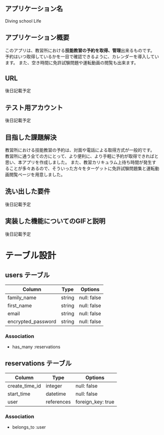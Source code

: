 ## アプリケーション名
Diving school Life

## アプリケーション概要
このアプリは、教習所における**技能教習の予約を取得、管理**出来るものです。
予約はいつ取得しているかを一目で確認できるように、カレンダーを導入しています。
また、空き時間に免許試験問題や運転動画の閲覧も出来ます。

## URL
後日記載予定

## テスト用アカウント
後日記載予定

## 目指した課題解決
教習所における技能教習の予約は、対面や電話による取得方式が一般的です。
教習所に通う全ての方にとって、より便利に、より手軽に予約が取得できればと思い、本アプリを作成しました。
また、教習カリキュラム上待ち時間が発生することが多々あるので、そういった方々をターゲットに免許試験問題集と運転動画閲覧ページを用意しました。

## 洗い出した要件
後日記載予定

## 実装した機能についてのGIFと説明
後日記載予定


# テーブル設計

## users テーブル

| Column             | Type    | Options     |
| ------------------ | ------- | ----------- |
| family_name        | string  | null: false |
| first_name         | string  | null: false |
| email              | string  | null: false |
| encrypted_password | string  | null: false |

### Association

- has_many :reservations

## reservations テーブル

| Column         | Type       | Options           |
| -------------- | ---------- | ----------------- |
| create_time_id | integer    | null: false       |
| start_time     | datetime   | null: false       |
| user           | references | foreign_key: true |

### Association

- belongs_to :user
